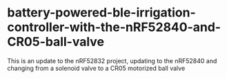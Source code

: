 # battery-powered-ble-irrigation-controller-with-the-nRF52840-and-CR05-ball-valve
This is an update to the nRF52832 project, updating to the nRF52840 and changing from a solenoid valve to a CR05 motorized ball valve
